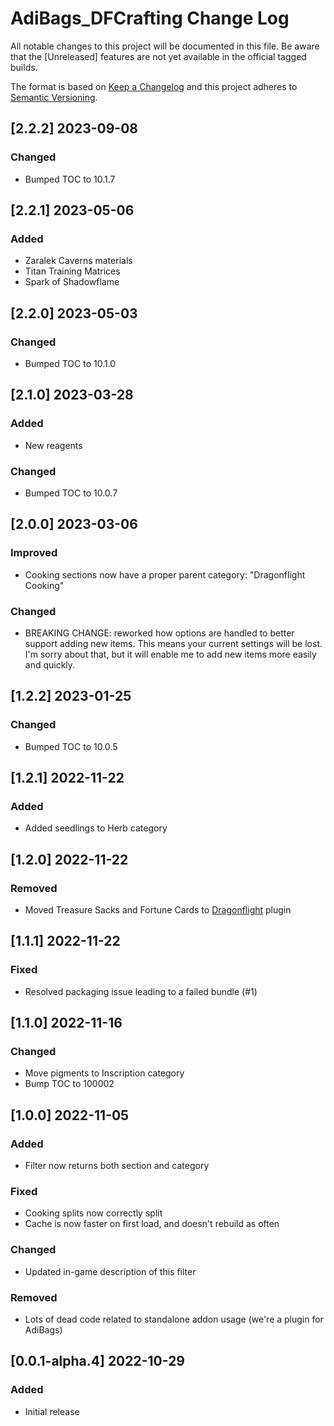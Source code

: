 # AdiBags_DFCrafting Change Log
All notable changes to this project will be documented in this file. Be aware that the [Unreleased] features are not yet available in the official tagged builds.

The format is based on [Keep a Changelog](http://keepachangelog.com/)
and this project adheres to [Semantic Versioning](http://semver.org/).

## [2.2.2] 2023-09-08
### Changed
- Bumped TOC to 10.1.7

## [2.2.1] 2023-05-06
### Added
- Zaralek Caverns materials
- Titan Training Matrices
- Spark of Shadowflame

## [2.2.0] 2023-05-03
### Changed
- Bumped TOC to 10.1.0

## [2.1.0] 2023-03-28
### Added
- New reagents

### Changed
- Bumped TOC to 10.0.7

## [2.0.0] 2023-03-06
### Improved
- Cooking sections now have a proper parent category: "Dragonflight Cooking"

### Changed
- BREAKING CHANGE: reworked how options are handled to better support adding new items. This means your current settings will be lost. I'm sorry about that, but it will enable me to add new items more easily and quickly.

## [1.2.2] 2023-01-25
### Changed
- Bumped TOC to 10.0.5

## [1.2.1] 2022-11-22
### Added
- Added seedlings to Herb category

## [1.2.0] 2022-11-22
### Removed
- Moved Treasure Sacks and Fortune Cards to [Dragonflight](https://github.com/AvyAddons/AdiBags_Dragonflight) plugin

## [1.1.1] 2022-11-22
### Fixed
- Resolved packaging issue leading to a failed bundle (#1)

## [1.1.0] 2022-11-16
### Changed
- Move pigments to Inscription category
- Bump TOC to 100002

## [1.0.0] 2022-11-05
### Added
- Filter now returns both section and category

### Fixed
- Cooking splits now correctly split
- Cache is now faster on first load, and doesn't rebuild as often

### Changed
- Updated in-game description of this filter

### Removed
- Lots of dead code related to standalone addon usage (we're a plugin for AdiBags)

## [0.0.1-alpha.4] 2022-10-29
### Added
- Initial release

